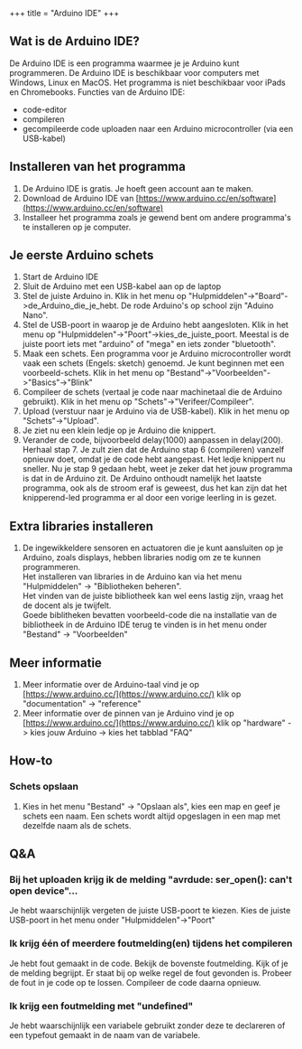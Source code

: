 +++
title = "Arduino IDE"
+++

## Wat is de Arduino IDE?
De Arduino IDE is een programma waarmee je je Arduino kunt programmeren.
De Arduino IDE is beschikbaar voor computers met Windows, Linux en MacOS. Het programma is niet beschikbaar voor iPads en Chromebooks.
Functies van de Arduino IDE:
- code-editor
- compileren
- gecompileerde code uploaden naar een Arduino microcontroller (via een USB-kabel)

## Installeren van het programma
1. De Arduino IDE is gratis. Je hoeft geen account aan te maken.
2. Download de Arduino IDE van
[https://www.arduino.cc/en/software](https://www.arduino.cc/en/software)
3. Installeer het programma zoals je gewend bent om andere programma's te installeren op je computer.

## Je eerste Arduino schets
1. Start de Arduino IDE
2. Sluit de Arduino met een USB-kabel aan op de laptop
3. Stel de juiste Arduino in. Klik in het menu op "Hulpmiddelen"->"Board"->de_Arduino_die_je_hebt. De rode Arduino's op school zijn "Aduino Nano".
4. Stel de USB-poort in waarop je de Arduino hebt aangesloten. Klik in het menu op "Hulpmiddelen"->"Poort"->kies_de_juiste_poort. Meestal is de juiste poort iets met "arduino" of "mega" en iets zonder "bluetooth". 
5. Maak een schets. Een programma voor je Arduino microcontroller wordt vaak een schets (Engels: sketch) genoemd. Je kunt beginnen met een voorbeeld-schets. Klik in het menu op "Bestand"->"Voorbeelden"->"Basics"->"Blink"
6. Compileer de schets (vertaal je code naar machinetaal die de Arduino gebruikt). Klik in het menu op "Schets"->"Verifeer/Compileer".
7. Upload (verstuur naar je Arduino via de USB-kabel). Klik in het menu op "Schets"->"Upload". 
8. Je ziet nu een klein ledje op je Arduino die knippert.
9. Verander de code, bijvoorbeeld delay(1000) aanpassen in delay(200). Herhaal stap 7. Je zult zien dat de Arduino stap 6 (compileren) vanzelf opnieuw doet, omdat je de code hebt aangepast. Het ledje knippert nu sneller. Nu je stap 9 gedaan hebt, weet je zeker dat het jouw programma is dat in de Arduino zit. De Arduino onthoudt namelijk het laatste programma, ook als de stroom eraf is geweest, dus het kan zijn dat het knipperend-led programma er al door een vorige leerling in is gezet. 

## Extra libraries installeren
1. De ingewikkeldere sensoren en actuatoren die je kunt aansluiten op je Arduino, zoals displays, hebben libraries nodig om ze te kunnen programmeren. \
   Het installeren van libraries in de Arduino kan via het menu "Hulpmiddelen" -> "Bibliotheken beheren". \
   Het vinden van de juiste bibliotheek kan wel eens lastig zijn, vraag het de docent als je twijfelt. \
   Goede biblitheken bevatten voorbeeld-code die na installatie van de bibliotheek in de Arduino IDE terug te vinden is in het menu onder "Bestand" -> "Voorbeelden"

## Meer informatie
1. Meer informatie over de Arduino-taal vind je op \
   [https://www.arduino.cc/](https://www.arduino.cc/) klik op "documentation" -> "reference"
2. Meer informatie over de pinnen van je Arduino vind je op \
   [https://www.arduino.cc/](https://www.arduino.cc/) klik op "hardware" -> kies jouw Arduino -> kies het tabblad "FAQ"
    
## How-to
### Schets opslaan
1. Kies in het menu "Bestand" -> "Opslaan als", kies een map en geef je schets een naam. Een schets wordt altijd opgeslagen in een map met dezelfde naam als de schets.

## Q&A
### Bij het uploaden krijg ik de melding "avrdude: ser_open(): can't open device"...
Je hebt waarschijnlijk vergeten de juiste USB-poort te kiezen. Kies de juiste USB-poort in het menu onder "Hulpmiddelen"->"Poort"
### Ik krijg één of meerdere foutmelding(en) tijdens het compileren
Je hebt fout gemaakt in de code. Bekijk de bovenste foutmelding. Kijk of je de melding begrijpt. Er staat bij op welke regel de fout gevonden is. Probeer de fout in je code op te lossen. Compileer de code daarna opnieuw.
### Ik krijg een foutmelding met "undefined"
Je hebt waarschijnlijk een variabele gebruikt zonder deze te declareren of een typefout gemaakt in de naam van de variabele.